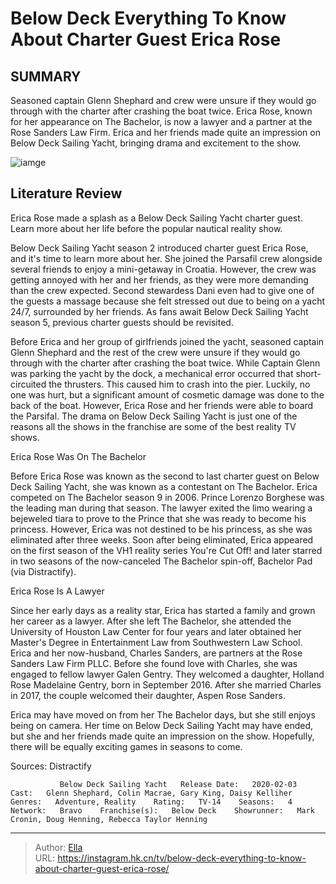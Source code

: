# Below Deck Everything To Know About Charter Guest Erica Rose


## SUMMARY 



  Seasoned captain Glenn Shephard and crew were unsure if they would go through with the charter after crashing the boat twice.   Erica Rose, known for her appearance on The Bachelor, is now a lawyer and a partner at the Rose Sanders Law Firm.   Erica and her friends made quite an impression on Below Deck Sailing Yacht, bringing drama and excitement to the show.  

![iamge](https://static1.srcdn.com/wordpress/wp-content/uploads/2024/01/victoria-will-pub-below-deck_-everything-to-know-about-charter-guest-erica-rose.jpg)

## Literature Review
Erica Rose made a splash as a Below Deck Sailing Yacht charter guest. Learn more about her life before the popular nautical reality show.




Below Deck Sailing Yacht season 2 introduced charter guest Erica Rose, and it&#39;s time to learn more about her. She joined the Parsafil crew alongside several friends to enjoy a mini-getaway in Croatia. However, the crew was getting annoyed with her and her friends, as they were more demanding than the crew expected. Second stewardess Dani even had to give one of the guests a massage because she felt stressed out due to being on a yacht 24/7, surrounded by her friends. As fans await Below Deck Sailing Yacht season 5, previous charter guests should be revisited.




Before Erica and her group of girlfriends joined the yacht, seasoned captain Glenn Shephard and the rest of the crew were unsure if they would go through with the charter after crashing the boat twice. While Captain Glenn was parking the yacht by the dock, a mechanical error occurred that short-circuited the thrusters. This caused him to crash into the pier. Luckily, no one was hurt, but a significant amount of cosmetic damage was done to the back of the boat. However, Erica Rose and her friends were able to board the Parsifal. The drama on Below Deck Sailing Yacht is just one of the reasons all the shows in the franchise are some of the best reality TV shows.


 Erica Rose Was On The Bachelor 
          

Before Erica Rose was known as the second to last charter guest on Below Deck Sailing Yacht, she was known as a contestant on The Bachelor. Erica competed on The Bachelor season 9 in 2006. Prince Lorenzo Borghese was the leading man during that season. The lawyer exited the limo wearing a bejeweled tiara to prove to the Prince that she was ready to become his princess. However, Erica was not destined to be his princess, as she was eliminated after three weeks. Soon after being eliminated, Erica appeared on the first season of the VH1 reality series You&#39;re Cut Off! and later starred in two seasons of the now-canceled The Bachelor spin-off, Bachelor Pad (via Distractify).






 Erica Rose Is A Lawyer 
          

Since her early days as a reality star, Erica has started a family and grown her career as a lawyer. After she left The Bachelor, she attended the University of Houston Law Center for four years and later obtained her Master&#39;s Degree in Entertainment Law from Southwestern Law School. Erica and her now-husband, Charles Sanders, are partners at the Rose Sanders Law Firm PLLC. Before she found love with Charles, she was engaged to fellow lawyer Galen Gentry. They welcomed a daughter, Holland Rose Madelaine Gentry, born in September 2016. After she married Charles in 2017, the couple welcomed their daughter, Aspen Rose Sanders.

Erica may have moved on from her The Bachelor days, but she still enjoys being on camera. Her time on Below Deck Sailing Yacht may have ended, but she and her friends made quite an impression on the show. Hopefully, there will be equally exciting games in seasons to come.




Sources: Distractify

               Below Deck Sailing Yacht   Release Date:   2020-02-03    Cast:   Glenn Shephard, Colin Macrae, Gary King, Daisy Kelliher    Genres:   Adventure, Reality    Rating:   TV-14    Seasons:   4    Network:   Bravo    Franchise(s):   Below Deck    Showrunner:   Mark Cronin, Doug Henning, Rebecca Taylor Henning      

---

> Author: [Ella](https://instagram.hk.cn/)  
> URL: https://instagram.hk.cn/tv/below-deck-everything-to-know-about-charter-guest-erica-rose/  

